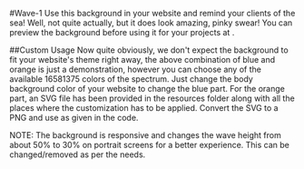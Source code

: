 #Wave-1
Use this background in your website and remind your clients of the sea! Well, not quite actually, but it does look amazing, pinky swear! You can preview the background before using it for your projects at <link>.

##Custom Usage
Now quite obviously, we don't expect the background to fit your website's theme right away, the above combination of blue and orange is just a demonstration, however you can choose any of the available 16581375 colors of the spectrum. Just change the body background color of your website to change the blue part. For the orange part, an SVG file has been provided in the resources folder along with all the places where the customization has to be applied. Convert the SVG to a PNG and use as given in the code.

NOTE: The background is responsive and changes the wave height from about 50% to 30% on portrait screens for a better experience. This can be changed/removed as per the needs.
